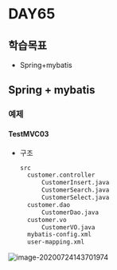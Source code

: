 # DAY65

## 학습목표

- Spring+mybatis



## Spring + mybatis

### 예제

#### TestMVC03

- 구조

  ```tex
  src
  	customer.controller
  		CustomerInsert.java
  		CustomerSearch.java
  		CustomerSelect.java
  	customer.dao
  		CustomerDao.java
  	customer.vo
  		CustomerVO.java
  	mybatis-config.xml
  	user-mapping.xml
  ```

  

![image-20200724143701974](https://tva1.sinaimg.cn/large/007S8ZIlgy1gh207zxkcoj31qc0ig4bw.jpg)